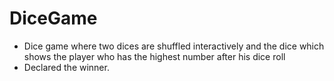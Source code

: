 # DiceGame

- Dice game where two dices are shuffled interactively and the dice which shows the player who has the highest number after his dice roll
- Declared the winner.

